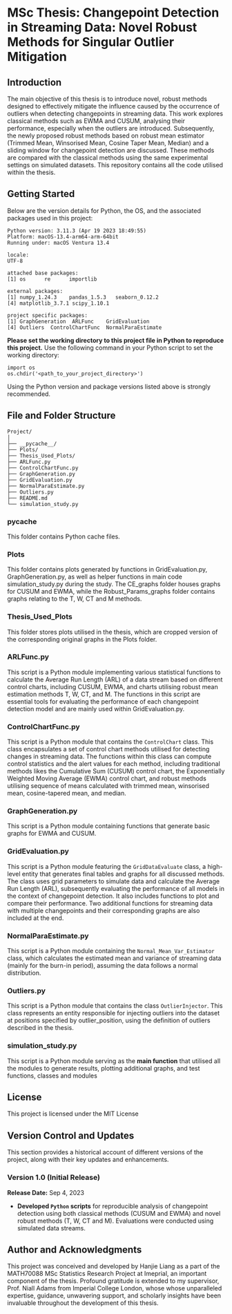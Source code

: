# MSc Thesis: Changepoint Detection in Streaming Data: Novel Robust Methods for Singular Outlier Mitigation

## Introduction
The main objective of this thesis is to introduce novel, robust methods designed to effectively mitigate the influence caused by the occurrence of outliers when detecting changepoints in streaming data. This work explores classical methods such as EWMA and CUSUM, analysing their performance, especially when the outliers are introduced. Subsequently, the newly proposed robust methods based on robust mean estimator (Trimmed Mean, Winsorised Mean, Cosine Taper Mean, Median) and a sliding window for changepoint detection are discussed. These methods are compared with the classical methods using the same experimental settings on simulated datasets. This repository contains all the code utilised within the thesis.

## Getting Started
Below are the version details for Python, the OS, and the associated packages used in this project:
```
Python version: 3.11.3 (Apr 19 2023 18:49:55)
Platform: macOS-13.4-arm64-arm-64bit
Running under: macOS Ventura 13.4

locale:
UTF-8

attached base packages:
[1] os      re      importlib     

external packages:
[1] numpy_1.24.3    pandas_1.5.3   seaborn_0.12.2  
[4] matplotlib_3.7.1 scipy_1.10.1   

project specific packages:
[1] GraphGeneration  ARLFunc    GridEvaluation 
[4] Outliers  ControlChartFunc  NormalParaEstimate
```
**Please set the working directory to this project file in Python to reproduce this project.** Use the following command in your Python script to set the working directory:
```
import os
os.chdir('<path_to_your_project_directory>')
```
Using the Python version and package versions listed above is strongly recommended.

## File and Folder Structure
```
Project/
│
├── __pycache__/
├── Plots/
├── Thesis_Used_Plots/
├── ARLFunc.py
├── ControlChartFunc.py
├── GraphGeneration.py
├── GridEvaluation.py
├── NormalParaEstimate.py
├── Outliers.py
├── README.md
└── simulation_study.py
```

### __pycache__
This folder contains Python cache files.

### Plots
This folder contains plots generated by functions in GridEvaluation.py, GraphGeneration.py, as well as helper functions in main code simulation_study.py during the study. The CE_graphs folder houses graphs for CUSUM and EWMA, while the Robust_Params_graphs folder contains graphs relating to the T, W, CT and M methods.

### Thesis_Used_Plots
This folder stores plots utilised in the thesis, which are cropped version of the corresponding original graphs in the Plots folder.

### ARLFunc.py
This script is a Python module implementing various statistical functions to calculate the Average Run Length (ARL) of a data stream based on different control charts, including CUSUM, EWMA, and charts utilising robust mean estimation methods T, W, CT, and M. The functions in this script are essential tools for evaluating the performance of each changepoint detection model and are mainly used within GridEvaluation.py.

### ControlChartFunc.py
This script is a Python module that contains the `ControlChart` class. This class encapsulates a set of control chart methods utilised for detecting changes in streaming data. The functions within this class can compute control statistics and the alert values for each method, including traditional methods likes the Cumulative Sum (CUSUM) control chart, the Exponentially Weighted Moving Average (EWMA) control chart, and robust methods utilising sequence of means calculated with trimmed mean, winsorised mean, cosine-tapered mean, and median.

### GraphGeneration.py
This script is a Python module containing functions that generate basic graphs for EWMA and CUSUM.

### GridEvaluation.py
This script is a Python module featuring the `GridDataEvaluate` class, a high-level entity that generates final tables and graphs for all discussed methods. The class uses grid parameters to simulate data and calculate the Average Run Length (ARL), subsequently evaluating the performance of all models in the context of changepoint detection. It also includes functions to plot and compare their performance. Two additional functions for streaming data with multiple changepoints and their corresponding graphs are also included at the end.

### NormalParaEstimate.py
This script is a Python module containing the `Normal_Mean_Var_Estimator` class, which calculates the estimated mean and variance of streaming data (mainly for the burn-in period), assuming the data follows a normal distribution.

### Outliers.py
This script is a Python module that contains the class `OutlierInjector`. This class represents an entity responsible for injecting outliers into the dataset at positions specified by outlier_position, using the definition of outliers described in the thesis.

### **simulation_study.py**
This script is a Python module serving as the **main function** that utilised all the modules to generate results, plotting additional graphs, and test functions, classes and modules

## License

This project is licensed under the MIT License
## Version Control and Updates

This section provides a historical account of different versions of the project, along with their key updates and enhancements.

### Version 1.0 (Initial Release)
**Release Date:** Sep 4, 2023

- **Developed `Python` scripts** for reproducible analysis of changepoint detection using both classical methods (CUSUM and EWMA) and novel robust methods (T, W, CT and M). Evaluations were conducted using simulated data streams.

## Author and Acknowledgments

This project was conceived and developed by Hanjie Liang as a part of the MATH70088 MSc Statistics Research Project at Imeprial, an important component of the thesis. Profound gratitude is extended to my supervisor, Prof. Niall Adams from Imperial College London, whose whose unparalleled expertise, guidance, unwavering support, and scholarly insights have been invaluable throughout the development of this thesis.